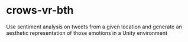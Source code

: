 # crows-vr-bth

Use sentiment analysis on tweets from a given location and generate an aesthetic representation of those emotions in a Unity environment
